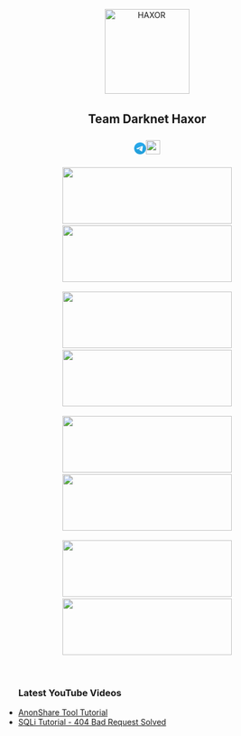 <p align="center"><a href="https://github.com/darknethaxor/"><img title="HAXOR" src="https://1.bp.blogspot.com/-ui9y_7kjZQQ/X65oQ5mMZ4I/AAAAAAAAADA/E7NzB1nhbpQn1J1mNGOX3Zx8WtJSrP5AwCLcBGAsYHQ/s320/20201113_170028.png" height="150" width="150"></a></p>
<h2 align="center">Team Darknet Haxor<br><br><a href="https://t.me/officialdarknethaxor"><img src="https://raw.githubusercontent.com/darknethaxor/picture/main/t_logo.png" height="21" width="21"></a><a href="https://www.facebook.com/groups/darknethaxordh/"  style="margin-top: 10px;"><img src="https://raw.githubusercontent.com/darknethaxor/picture/main/logo-facebookpng-32247.png" height="25" width="25"></a></h2>
<p align="center"><a href="https://github.com/darknethaxor/DH-HackBar"><img src="https://github-readme-stats.vercel.app/api/pin/?username=darknethaxor&repo=DH-HackBar&theme=radical" height="100" width="300"></a> <a href="https://github.com/darknethaxor/AnonShare"><img src="https://github-readme-stats.vercel.app/api/pin/?username=darknethaxor&repo=AnonShare&theme=radical" height="100" width="300"></a></p>
<p align="center"><a href="https://github.com/darknethaxor/haxor"><img src="https://github-readme-stats.vercel.app/api/pin/?username=darknethaxor&repo=haxor&theme=radical" height="100" width="300"></a> <a href="https://github.com/darknethaxor/webscan"><img src="https://github-readme-stats.vercel.app/api/pin/?username=darknethaxor&repo=webscan&theme=radical" height="100" width="300"></a></p>
<p align="center"><a href="https://github.com/darknethaxor/s-bomb"><img src="https://github-readme-stats.vercel.app/api/pin/?username=darknethaxor&repo=s-bomb&theme=radical" height="100" width="300"></a> <a href="https://github.com/darknethaxor/dhspoof"><img src="https://github-readme-stats.vercel.app/api/pin/?username=darknethaxor&repo=dhspoof&theme=radical" height="100" width="300"></a></p><p align="center"><a href="https://github.com/darknethaxor/rage-bomb"><img src="https://github-readme-stats.vercel.app/api/pin/?username=darknethaxor&repo=rage-bomb&theme=radical" height="100" width="300"></a> <a href="https://github.com/darknethaxor/dhspam"><img src="https://github-readme-stats.vercel.app/api/pin/?username=darknethaxor&repo=dhspam&theme=radical" height="100" width="300"></a></p><br>

### <img src="https://raw.githubusercontent.com/darknethaxor/picture/main/images%20(5).png" height="15" width="20"/> Latest YouTube Videos

- [AnonShare Tool Tutorial](https://youtu.be/SaUKOtyaptw)
- [SQLi Tutorial - 404 Bad Request Solved](https://youtu.be/BN8AQlO9Ea8)

